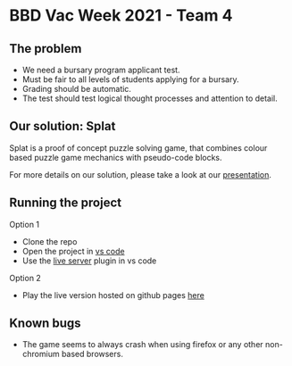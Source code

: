 # BBD Vac Week 2021 - Team 4

## The problem
- We need a bursary program applicant test.
- Must be fair to all levels of students applying for a bursary.
- Grading should be automatic.
- The test should test logical thought processes and attention to detail.

## Our solution: Splat

Splat is a proof of concept puzzle solving game, that combines colour based puzzle game mechanics with pseudo-code blocks.

For more details on our solution, please take a look at our [presentation](https://github.com/JohannSchepers91/BBD_VW2021_Splat/blob/main/VacWeek2021Presentation.pdf).

## Running the project

Option 1
- Clone the repo
- Open the project in [vs code](https://code.visualstudio.com)
- Use the [live server](https://marketplace.visualstudio.com/items?itemName=ritwickdey.LiveServer) plugin in vs code

Option 2
- Play the live version hosted on github pages [here](https://bbd-vac-week-2021-splat.github.io)

## Known bugs

- The game seems to always crash when using firefox or any other non-chromium based browsers.